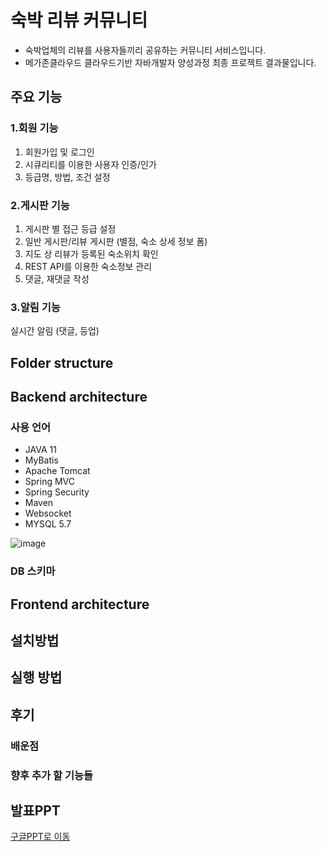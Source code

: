 # 숙박 리뷰 커뮤니티
- 숙박업체의 리뷰를 사용자들끼리 공유하는 커뮤니티 서비스입니다.
- 메가존클라우드 클라우드기반 자바개발자 양성과정 최종 프로젝트 결과물입니다.

## 주요 기능
### 1.회원 기능
1. 회원가입 및 로그인
2. 시큐리티를 이용한 사용자 인증/인가
3. 등급명, 방법, 조건 설정

### 2.게시판 기능
1. 게시판 별 접근 등급 설정
2. 일반 게시판/리뷰 게시판 (별점, 숙소 상세 정보 폼)
3. 지도 상 리뷰가 등록된 숙소위치 확인
4. REST API를 이용한 숙소정보 관리
5. 댓글, 재댓글 작성

### 3.알림 기능
실시간 알림 (댓글, 등업)

## Folder structure

## Backend architecture
### 사용 언어
- JAVA 11
- MyBatis
- Apache Tomcat
- Spring MVC
- Spring Security
- Maven
- Websocket
- MYSQL 5.7

![image](https://user-images.githubusercontent.com/42165121/161972240-a2ef889d-32c4-4ff6-85e7-bce1dd8d8e5c.png)

### DB 스키마

## Frontend architecture

## 설치방법

## 실행 방법

## 후기
### 배운점

### 향후 추가 할 기능들

## 발표PPT
<a href="https://docs.google.com/presentation/d/1mQgNFeXBURNA9e6sBy7bVlvAA39sX9ka/edit?usp=sharing&ouid=111027105502862009493&rtpof=true&sd=true" target="_blank">구글PPT로 이동</a>
